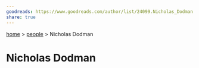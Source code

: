 ```yaml
---  
goodreads: https://www.goodreads.com/author/list/24099.Nicholas_Dodman  
share: true  
---  
```

[ home](/index.md) > [people](people.md) > Nicholas Dodman  
# Nicholas Dodman  
